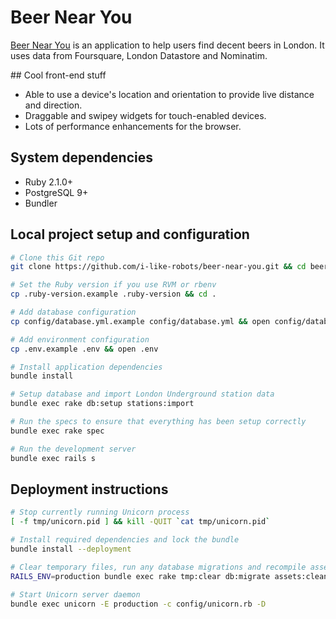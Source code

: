 # Beer Near You

[Beer Near You][site] is an application to help users find decent beers in London. It uses data from Foursquare, London Datastore and Nominatim.

## Cool front-end stuff

- Able to use a device's location and orientation to provide live distance and direction.
- Draggable and swipey widgets for touch-enabled devices.
- Lots of performance enhancements for the browser.

## System dependencies

- Ruby 2.1.0+
- PostgreSQL 9+
- Bundler

## Local project setup and configuration

```sh
# Clone this Git repo
git clone https://github.com/i-like-robots/beer-near-you.git && cd beer-near-you

# Set the Ruby version if you use RVM or rbenv
cp .ruby-version.example .ruby-version && cd .

# Add database configuration
cp config/database.yml.example config/database.yml && open config/database.yml

# Add environment configuration
cp .env.example .env && open .env

# Install application dependencies
bundle install

# Setup database and import London Underground station data
bundle exec rake db:setup stations:import

# Run the specs to ensure that everything has been setup correctly
bundle exec rake spec

# Run the development server
bundle exec rails s
```

## Deployment instructions

```sh
# Stop currently running Unicorn process
[ -f tmp/unicorn.pid ] && kill -QUIT `cat tmp/unicorn.pid`

# Install required dependencies and lock the bundle
bundle install --deployment

# Clear temporary files, run any database migrations and recompile assets
RAILS_ENV=production bundle exec rake tmp:clear db:migrate assets:clean assets:precompile

# Start Unicorn server daemon
bundle exec unicorn -E production -c config/unicorn.rb -D
```

[site]: http://beernearyou.com
